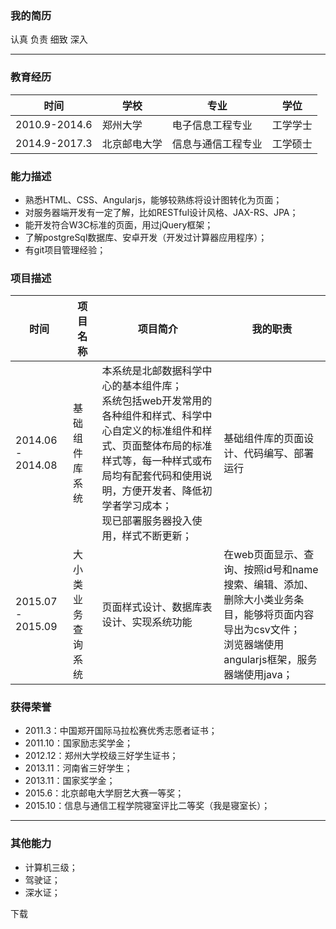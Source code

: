 ### 我的简历
认真 负责 细致 深入

---

### 教育经历
|时间|学校|专业|学位|
|---|---|---|---|
|2010.9-2014.6|郑州大学|电子信息工程专业|工学学士|
|2014.9-2017.3|北京邮电大学|信息与通信工程专业|工学硕士|

### 能力描述
- 熟悉HTML、CSS、Angularjs，能够较熟练将设计图转化为页面；
- 对服务器端开发有一定了解，比如RESTful设计风格、JAX-RS、JPA；
- 能开发符合W3C标准的页面，用过jQuery框架；
- 了解postgreSql数据库、安卓开发（开发过计算器应用程序）；
- 有git项目管理经验；

### 项目描述
|时间|项目名称|项目简介|我的职责|
|---|---|---|---|
|2014.06 - 2014.08|基础组件库系统|本系统是北邮数据科学中心的基本组件库；<br>系统包括web开发常用的各种组件和样式、科学中心自定义的标准组件和样式、页面整体布局的标准样式等，每一种样式或布局均有配套代码和使用说明，方便开发者、降低初学者学习成本；<br>现已部署服务器投入使用，样式不断更新；|基础组件库的页面设计、代码编写、部署运行|
|2015.07 - 2015.09|大小类业务查询系统|页面样式设计、数据库表设计、实现系统功能|在web页面显示、查询、按照id号和name搜索、编辑、添加、删除大小类业务条目，能够将页面内容导出为csv文件；<br>浏览器端使用angularjs框架，服务器端使用java；|

### 获得荣誉
- 2011.3：中国郑开国际马拉松赛优秀志愿者证书；
- 2011.10：国家励志奖学金；
- 2012.12：郑州大学校级三好学生证书；
- 2013.11：河南省三好学生；
- 2013.11：国家奖学金；
- 2015.6：北京邮电大学厨艺大赛一等奖；
- 2015.10：信息与通信工程学院寝室评比二等奖（我是寝室长）；

---

### 其他能力
- 计算机三级；
- 驾驶证；
- 深水证；

下载
